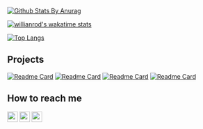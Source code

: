 
[![Github Stats By Anurag](https://github-readme-stats.vercel.app/api?username=Abdilar&show_icons=true&include_all_commits=true&title_color=fff&icon_color=79ff97&text_color=9f9f9f&bg_color=151515)](https://github.com/Abdilar)

[![willianrod's wakatime stats](https://github-readme-stats.vercel.app/api/wakatime?username=abdilar&show_icons=true&title_color=fff&icon_color=79ff97&text_color=9f9f9f&bg_color=151515)](https://github.com/Abdilar)

[![Top Langs](https://github-readme-stats.vercel.app/api/top-langs/?username=abdilar&show_icons=true&title_color=fff&icon_color=79ff97&text_color=9f9f9f&bg_color=151515)](https://github.com/Abdilar)

## Projects


[![Readme Card](https://github-readme-stats.vercel.app/api/pin/?username=abdilar&repo=react-master-detail)](https://github.com/abdilar/react-master-detail) [![Readme Card](https://github-readme-stats.vercel.app/api/pin/?username=abdilar&repo=react-button)](https://github.com/abdilar/react-button)
[![Readme Card](https://github-readme-stats.vercel.app/api/pin/?username=abdilar&repo=react-spinner)](https://github.com/abdilar/react-spinner) [![Readme Card](https://github-readme-stats.vercel.app/api/pin/?username=abdilar&repo=countdown-timer)](https://github.com/abdilar/countdown-timer)


## How to reach me
<a href="https://mail.google.com/mail/u/0/#inbox?compose=DmwnWsmCKKzGtXJGSCDbdgTHPrxlbTnGGNFJVHBjhPTblcQpgmdLckLHFdnflzDMJjhVpvXdwPxb" target="_blank"><img src="https://www.vectorlogo.zone/logos/gmail/gmail-tile.svg" width="24"/></a>
<a href="https://t.me/saeed_abdilar" target="_blank"><img src="https://www.vectorlogo.zone/logos/telegram/telegram-tile.svg" width="24"/></a>
<a href="www.linkedin.com/in/saeed-abdilar/" target="_blank"><img src="https://www.vectorlogo.zone/logos/linkedin/linkedin-tile.svg" width="24"/></a>


<!--
**Abdilar/abdilar** is a ✨ _special_ ✨ repository because its `README.md` (this file) appears on your GitHub profile.

Here are some ideas to get you started:

- 🔭 I’m currently working on Adanic
- 🌱 I’m currently learning PLSQL
- 👯 I’m looking to collaborate on ...
- 🤔 I’m looking for help with ...
- 💬 Ask me about ...
- 📫 How to reach me: ...
- 😄 Pronouns: ...
- ⚡ Fun fact: ...
-->
